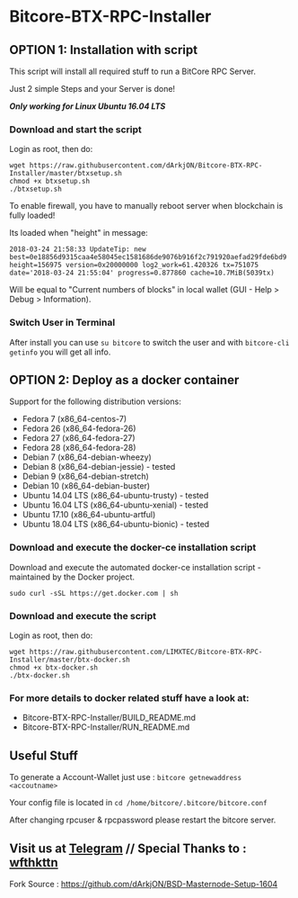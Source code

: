 # Bitcore-BTX-RPC-Installer
## OPTION 1: Installation with script 
This script will install all required stuff to run a BitCore RPC Server.

Just 2 simple Steps and your Server is done!

***Only working for Linux Ubuntu 16.04 LTS***

### Download and start the script
Login as root, then do:

```
wget https://raw.githubusercontent.com/dArkjON/Bitcore-BTX-RPC-Installer/master/btxsetup.sh
chmod +x btxsetup.sh
./btxsetup.sh
```

To enable firewall, you have to manually reboot server when blockchain is fully loaded!

Its loaded when "height" in message:

```2018-03-24 21:58:33 UpdateTip: new best=0e18856d9315caa4e58045ec1581686de9076b916f2c791920aefad29fde6bd9 height=156975 version=0x20000000 log2_work=61.420326 tx=751075 date='2018-03-24 21:55:04' progress=0.877860 cache=10.7MiB(5039tx)```

Will be equal to "Current numbers of blocks" in local wallet (GUI - Help > Debug > Information).

### Switch User in Terminal
After install you can use `su bitcore` to switch the user and with `bitcore-cli getinfo` you will get all info.


## OPTION 2: Deploy as a docker container

Support for the following distribution versions:
* Fedora 7 (x86_64-centos-7)
* Fedora 26 (x86_64-fedora-26)
* Fedora 27 (x86_64-fedora-27)
* Fedora 28 (x86_64-fedora-28)
* Debian 7 (x86_64-debian-wheezy)
* Debian 8 (x86_64-debian-jessie) - tested
* Debian 9 (x86_64-debian-stretch)
* Debian 10 (x86_64-debian-buster)
* Ubuntu 14.04 LTS (x86_64-ubuntu-trusty) - tested
* Ubuntu 16.04 LTS (x86_64-ubuntu-xenial) - tested
* Ubuntu 17.10 (x86_64-ubuntu-artful)
* Ubuntu 18.04 LTS (x86_64-ubuntu-bionic) - tested

### Download and execute the docker-ce installation script

Download and execute the automated docker-ce installation script - maintained by the Docker project.

```
sudo curl -sSL https://get.docker.com | sh
```

### Download and execute the script
Login as root, then do:

```
wget https://raw.githubusercontent.com/LIMXTEC/Bitcore-BTX-RPC-Installer/master/btx-docker.sh
chmod +x btx-docker.sh
./btx-docker.sh
```

### For more details to docker related stuff have a look at:
* Bitcore-BTX-RPC-Installer/BUILD_README.md
* Bitcore-BTX-RPC-Installer/RUN_README.md


## Useful Stuff

To generate a Account-Wallet just use : `bitcore getnewaddress <accoutname>`

Your config file is located in `cd /home/bitcore/.bitcore/bitcore.conf`

After changing rpcuser & rpcpassword please restart the bitcore server.


## **Visit us at [Telegram](https://t.me/bitcore_btx_official) // Special Thanks to : [wfthkttn](https://github.com/wfthkttn)**

Fork Source : https://github.com/dArkjON/BSD-Masternode-Setup-1604
